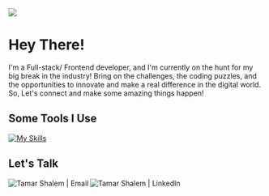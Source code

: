 
<img src="https://user-images.githubusercontent.com/123458577/233351959-c62fa4a4-0423-4e86-a308-543f7bbc75a9.png"/>
<h1>Hey There!</h1>
<p>I'm a Full-stack/ Frontend developer, and I'm currently on the hunt for my big break in the industry! Bring on the challenges, the coding puzzles, and the opportunities to innovate and make a real difference in the digital world. So, Let's connect and make some amazing things happen!</p>

<h2>Some Tools I Use</h2>

[![My Skills](https://skillicons.dev/icons?i=react,redux,vue,angular,css,html,js,vscode,nodejs,git,github,mongodb,postman&perline=5)](https://skillicons.dev)

<h2>Let's Talk</h2>
  
<a href="mailto:stamar46@gmail.com"><img align="left" src="https://img.shields.io/badge/Gmail-D14836?style=for-the-badge&logo=gmail&logoColor=white" alt="Tamar Shalem | Email"/></a>
<a href="www.linkedin.com/in/tamar-shalem93"><img align="left" src="https://img.shields.io/badge/linkedin-%230077B5.svg?style=for-the-badge&logo=linkedin&logoColor=white" alt="Tamar Shalem | LinkedIn" /></a>
